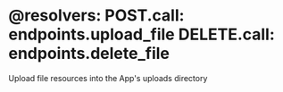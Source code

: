 @resolvers:
    POST.call: endpoints.upload_file
    DELETE.call: endpoints.delete_file
===
Upload file resources into the App's uploads directory